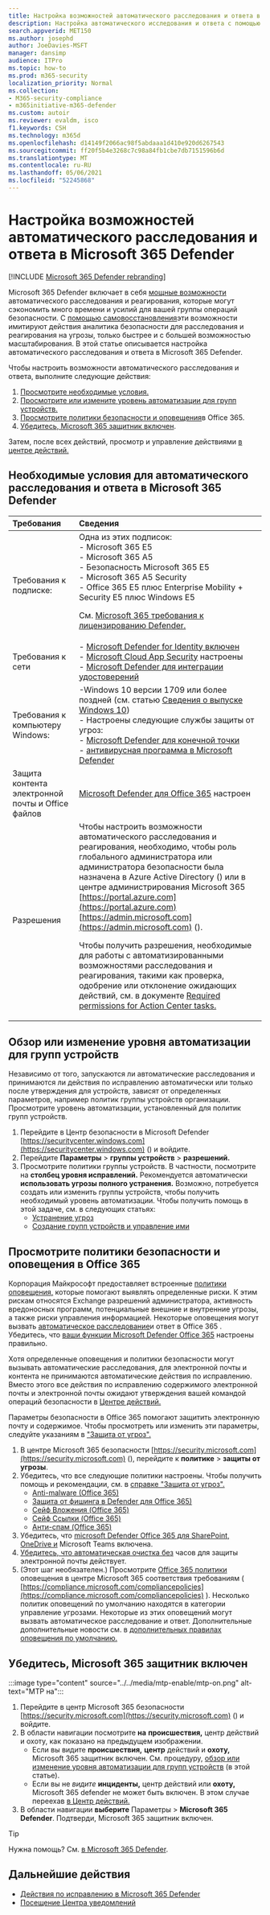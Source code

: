 ```yaml
---
title: Настройка возможностей автоматического расследования и ответа в Microsoft 365 Defender
description: Настройка автоматического исследования и ответа с помощью самовосстановления в Microsoft 365 Defender
search.appverid: MET150
ms.author: josephd
author: JoeDavies-MSFT
manager: dansimp
audience: ITPro
ms.topic: how-to
ms.prod: m365-security
localization_priority: Normal
ms.collection:
- M365-security-compliance
- m365initiative-m365-defender
ms.custom: autoir
ms.reviewer: evaldm, isco
f1.keywords: CSH
ms.technology: m365d
ms.openlocfilehash: d14149f2066ac98f5abdaaa1d410e920d6267543
ms.sourcegitcommit: ff20f5b4e3268c7c98a84fb1cbe7db7151596b6d
ms.translationtype: MT
ms.contentlocale: ru-RU
ms.lasthandoff: 05/06/2021
ms.locfileid: "52245868"
---
```

# <a name="configure-automated-investigation-and-response-capabilities-in-microsoft-365-defender"></a>Настройка возможностей автоматического расследования и ответа в Microsoft 365 Defender

[!INCLUDE [Microsoft 365 Defender rebranding](../includes/microsoft-defender.md)]

Microsoft 365 Defender включает в себя [мощные возможности](m365d-autoir.md) автоматического расследования и реагирования, которые могут сэкономить много времени и усилий для вашей группы операций безопасности. С [помощью самовосстановления](m365d-autoir.md#how-automated-investigation-and-self-healing-works)эти возможности имитируют действия аналитика безопасности для расследования и реагирования на угрозы, только быстрее и с большей возможностью масштабирования. В этой статье описывается настройка автоматического расследования и ответа в Microsoft 365 Defender.

Чтобы настроить возможности автоматического расследования и ответа, выполните следующие действия:

1. [Просмотрите необходимые условия.](#prerequisites-for-automated-investigation-and-response-in-microsoft-365-defender)
2. [Просмотрите или измените уровень автоматизации для групп устройств.](#review-or-change-the-automation-level-for-device-groups)
3. [Просмотрите политики безопасности и оповещения](#review-your-security-and-alert-policies-in-office-365)в Office 365.
4. [Убедитесь, Microsoft 365 защитник включен](#make-sure-microsoft-365-defender-is-turned-on).

Затем, после всех действий, просмотр и управление действиями [в центре действий.](m365d-autoir-actions.md)

## <a name="prerequisites-for-automated-investigation-and-response-in-microsoft-365-defender"></a>Необходимые условия для автоматического расследования и ответа в Microsoft 365 Defender

|Требования |Сведения |
|:----|:----|
|Требования к подписке: |Одна из этих подписок: <br/>- Microsoft 365 E5<br/>- Microsoft 365 A5<br/>- Безопасность Microsoft 365 E5<br/>- Microsoft 365 A5 Security<br/>- Office 365 E5 плюс Enterprise Mobility + Security E5 плюс Windows E5<p> См. [Microsoft 365 требования к лицензированию Defender.](./prerequisites.md#licensing-requirements)|
|Требования к сети |- [Microsoft Defender for Identity включен](/azure-advanced-threat-protection/what-is-atp)<br/>- [Microsoft Cloud App Security](/cloud-app-security/what-is-cloud-app-security) настроены<br/>- [Microsoft Defender для интеграции удостоверений](/cloud-app-security/mdi-integration) |
|Требования к компьютеру Windows: |-Windows 10 версии 1709 или более поздней (см. статью [Сведения о выпуске Windows 10](/windows/release-information/)) <br/>- Настроены следующие службы защиты от угроз:<br/>- [Microsoft Defender для конечной точки](../defender-endpoint/configure-endpoints.md)<br/>- [антивирусная программа в Microsoft Defender](/windows/security/threat-protection/windows-defender-antivirus/configure-windows-defender-antivirus-features) |
|Защита контента электронной почты и Office файлов |[Microsoft Defender для Office 365](/microsoft-365/security/office-365-security/defender-for-office-365#configure-atp-policies) настроен |
|Разрешения | Чтобы настроить возможности автоматического расследования и реагирования, необходимо, чтобы роль глобального администратора или администратора безопасности была назначена в Azure Active Directory () или в центре администрирования Microsoft 365 [https://portal.azure.com](https://portal.azure.com) [https://admin.microsoft.com](https://admin.microsoft.com) ().<p>Чтобы получить разрешения, необходимые для работы с автоматизированными возможностями расследования и реагирования, такими как проверка, одобрение или отклонение ожидающих действий, см. в документе [Required permissions for Action Center tasks.](m365d-action-center.md#required-permissions-for-action-center-tasks) |

## <a name="review-or-change-the-automation-level-for-device-groups"></a>Обзор или изменение уровня автоматизации для групп устройств

Независимо от того, запускаются ли автоматические расследования и принимаются ли действия по исправлению автоматически или только после утверждения для устройств, зависят от определенных параметров, например политик группы устройств организации. Просмотрите уровень автоматизации, установленный для политик групп устройств.

1. Перейдите в Центр безопасности в Microsoft Defender [https://securitycenter.windows.com](https://securitycenter.windows.com) () и войдите.
2. Перейдите **Параметры**  >  **группы устройств**  >  **разрешений.**
3. Просмотрите политики группы устройств. В частности, посмотрите на **столбец уровня исправлений.** Рекомендуется автоматически **использовать угрозы полного устранения.**  Возможно, потребуется создать или изменить группы устройств, чтобы получить необходимый уровень автоматизации. Чтобы получить помощь в этой задаче, см. в следующих статьях:
   - [Устранение угроз](/windows/security/threat-protection/microsoft-defender-atp/automated-investigations#how-threats-are-remediated)
   - [Создание групп устройств и управление ими](/windows/security/threat-protection/microsoft-defender-atp/machine-groups)

## <a name="review-your-security-and-alert-policies-in-office-365"></a>Просмотрите политики безопасности и оповещения в Office 365

Корпорация Майкрософт предоставляет встроенные [политики оповещения,](../../compliance/alert-policies.md) которые помогают выявлять определенные риски. К этим рискам относятся Exchange разрешений администратора, активность вредоносных программ, потенциальные внешние и внутренние угрозы, а также риски управления информацией. Некоторые оповещения могут вызвать [автоматическое расследование](../office-365-security/office-365-air.md)и ответ в Office 365 . Убедитесь, что [ваши функции Microsoft Defender Office 365](/microsoft-365/security/office-365-security/defender-for-office-365) настроены правильно.

Хотя определенные оповещения и политики безопасности могут вызывать автоматические расследования, для электронной почты и контента не принимаются автоматические действия по исправлению. Вместо этого все действия по исправлению содержимого электронной почты и электронной почты ожидают утверждения вашей командой операций безопасности в [Центре действий.](m365d-action-center.md)

Параметры безопасности в Office 365 помогают защитить электронную почту и содержимое. Чтобы просмотреть или изменить эти параметры, следуйте указаниям в ["Защита от угроз".](../office-365-security/protect-against-threats.md)

1. В центре Microsoft 365 безопасности [https://security.microsoft.com](https://security.microsoft.com) (), перейдите к **политике**  >  **защиты от угрозы**.
2. Убедитесь, что все следующие политики настроены. Чтобы получить помощь и рекомендации, см. в [справке "Защита от угроз".](/microsoft-365/security/office-365-security/protect-against-threats)
   - [Anti-malware (Office 365)](../office-365-security/protect-against-threats.md#part-1---anti-malware-protection)
   - [Защита от фишинга в Defender для Office 365)](../office-365-security/protect-against-threats.md#part-2---anti-phishing-protection)
   - [Сейф Вложения (Office 365)](../office-365-security/protect-against-threats.md#safe-attachments-policies-in-microsoft-defender-for-office-365)
   - [Сейф Ссылки (Office 365)](../office-365-security/protect-against-threats.md#safe-links-policies-in-microsoft-defender-for-office-365)
   - [Анти-спам (Office 365)](../office-365-security/protect-against-threats.md#part-3---anti-spam-protection)
3. Убедитесь, что [microsoft Defender Office 365 для SharePoint, OneDrive и](../office-365-security/protect-against-threats.md#part-5---verify-safe-attachments-for-sharepoint-onedrive-and-microsoft-teams-is-turned-on) Microsoft Teams включена.
4. [Убедитесь, что автоматическая очистка без](../office-365-security/protect-against-threats.md#zero-hour-auto-purge-for-email-in-eop) часов для защиты электронной почты действует.
5. (Этот шаг необязателен.) Просмотрите [Office 365 политики](../../compliance/alert-policies.md) оповещения в центре Microsoft 365 соответствия требованиям ( [https://compliance.microsoft.com/compliancepolicies](https://compliance.microsoft.com/compliancepolicies) ). Несколько политик оповещений по умолчанию находятся в категории управление угрозами. Некоторые из этих оповещений могут вызвать автоматическое расследование и ответ. Дополнительные дополнительные новости см. в [дополнительных правилах оповещения по умолчанию.](../../compliance/alert-policies.md#default-alert-policies)

## <a name="make-sure-microsoft-365-defender-is-turned-on"></a>Убедитесь, Microsoft 365 защитник включен

:::image type="content" source="../../media/mtp-enable/mtp-on.png" alt-text="MTP на":::

1. Перейдите в центр Microsoft 365 безопасности [https://security.microsoft.com](https://security.microsoft.com) () и войдите.
2. В области навигации посмотрите **на** **происшествия,** центр действий и охоту, как показано на предыдущем изображении.
   - Если вы видите **происшествия,** **центр** действий и **охоту,** Microsoft 365 защитник включен. См. процедуру, [обзор или изменение уровня автоматизации для групп устройств](#review-or-change-the-automation-level-for-device-groups) (в этой статье).
   - Если вы не *видите* **инциденты,** центр действий или **охоту,** Microsoft 365 defender не может быть включен. В этом случае переехав [в Центр действий.](m365d-action-center.md)
3. В области навигации **выберите** Параметры  >  **Microsoft 365 Defender**. Подтверди, Microsoft 365 защитник включен. 

> [!TIP]
> Нужна помощь? См. [в Microsoft 365 Defender](m365d-enable.md).

## <a name="next-steps"></a>Дальнейшие действия

- [Действия по исправлению в Microsoft 365 Defender](m365d-remediation-actions.md)
- [Посещение Центра уведомлений](m365d-action-center.md)
